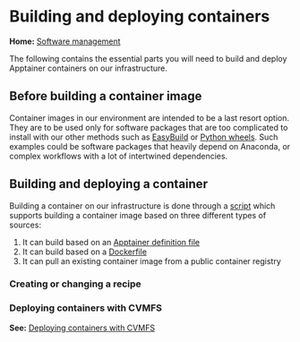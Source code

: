 # Building and deploying containers

**Home:** [Software management](INDEX.md)

The following contains the essential parts you will need to build and deploy Apptainer containers on our
infrastructure. 

## Before building a container image
Container images in our environment are intended to be a last resort option. They are to be used only for software packages that are too complicated to install with our other methods such as [EasyBuild](easybuild.md) or [Python wheels](python.md). Such examples could be software packages that heavily depend on Anaconda, or complex workflows with a lot of intertwined dependencies.

## Building and deploying a container
Building a container on our infrastructure is done through a [script](https://github.com/ComputeCanada/containers-recipes/blob/main/build_container_image.sh) which supports building a container image based on three different types of sources:
1. It can build based on an [Apptainer definition file](https://apptainer.org/docs/user/main/definition_files.html)
2. It can build based on a [Dockerfile](https://docs.docker.com/engine/reference/builder)
3. It can pull an existing container image from a public container registry


### Creating or changing a recipe


### Deploying containers with CVMFS

**See:** [Deploying containers with CVMFS](cvmfs.md#deploying-containers-with-cvmfs)

